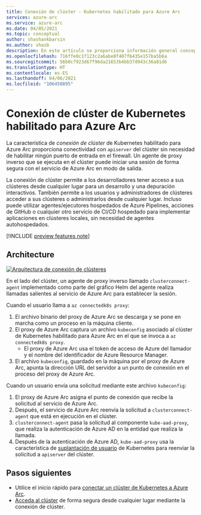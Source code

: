 ```yaml
---
title: Conexión de clúster - Kubernetes habilitado para Azure Arc
services: azure-arc
ms.service: azure-arc
ms.date: 04/05/2021
ms.topic: conceptual
author: shashankbarsin
ms.author: shasb
description: En este artículo se proporciona información general conceptual de la funcionalidad Conexión de clúster de Kubernetes habilitado para Azure Arc.
ms.openlocfilehash: 716ffe0c1f123c2a6abe8f407f6435e157ba5b6a
ms.sourcegitcommit: 56b0c7923d67f96da21653b4bb37d943c36a81d6
ms.translationtype: HT
ms.contentlocale: es-ES
ms.lasthandoff: 04/06/2021
ms.locfileid: "106450895"
---
```

# <a name="cluster-connect-on-azure-arc-enabled-kubernetes"></a>Conexión de clúster de Kubernetes habilitado para Azure Arc

La característica de *conexión de clúster* de Kubernetes habilitado para Azure Arc proporciona conectividad con `apiserver` del clúster sin necesidad de habilitar ningún puerto de entrada en el firewall. Un agente de proxy inverso que se ejecuta en el clúster puede iniciar una sesión de forma segura con el servicio de Azure Arc en modo de salida. 

La conexión de clúster permite a los desarrolladores tener acceso a sus clústeres desde cualquier lugar para un desarrollo y una depuración interactivos. También permite a los usuarios y administradores de clústeres acceder a sus clústeres o administrarlos desde cualquier lugar. Incluso puede utilizar agentes/ejecutores hospedados de Azure Pipelines, acciones de GitHub o cualquier otro servicio de CI/CD hospedado para implementar aplicaciones en clústeres locales, sin necesidad de agentes autohospedados.

[!INCLUDE [preview features note](./includes/preview/preview-callout.md)]

## <a name="architecture"></a>Architecture

[ ![Arquitectura de conexión de clústeres](./media/conceptual-cluster-connect.png) ](./media/conceptual-cluster-connect.png#lightbox)

En el lado del clúster, un agente de proxy inverso llamado `clusterconnect-agent` implementado como parte del gráfico Helm del agente realiza llamadas salientes al servicio de Azure Arc para establecer la sesión.

Cuando el usuario llama a `az connectedk8s proxy`:
1. El archivo binario del proxy de Azure Arc se descarga y se pone en marcha como un proceso en la máquina cliente. 
1. El proxy de Azure Arc captura un archivo `kubeconfig` asociado al clúster de Kubernetes habilitado para Azure Arc en el que se invoca a `az connectedk8s proxy`.
    * El proxy de Azure Arc usa el token de acceso de Azure del llamador y el nombre del identificador de Azure Resource Manager. 
1. El archivo `kubeconfig`, guardado en la máquina por el proxy de Azure Arc, apunta la dirección URL del servidor a un punto de conexión en el proceso del proxy de Azure Arc.

Cuando un usuario envía una solicitud mediante este archivo `kubeconfig`:
1. El proxy de Azure Arc asigna el punto de conexión que recibe la solicitud al servicio de Azure Arc. 
1. Después, el servicio de Azure Arc reenvía la solicitud a `clusterconnect-agent` que está en ejecución en el clúster. 
1. `clusterconnect-agent` pasa la solicitud al componente `kube-aad-proxy`, que realiza la autenticación de Azure AD en la entidad que realiza la llamada. 
1. Después de la autenticación de Azure AD, `kube-aad-proxy` usa la característica de [suplantación de usuario](https://kubernetes.io/docs/reference/access-authn-authz/authentication/#user-impersonation) de Kubernetes para reenviar la solicitud a `apiserver` del clúster.

## <a name="next-steps"></a>Pasos siguientes

* Utilice el inicio rápido para [conectar un clúster de Kubernetes a Azure Arc](./quickstart-connect-cluster.md).
* [Acceda al clúster](./cluster-connect.md) de forma segura desde cualquier lugar mediante la conexión de clúster.